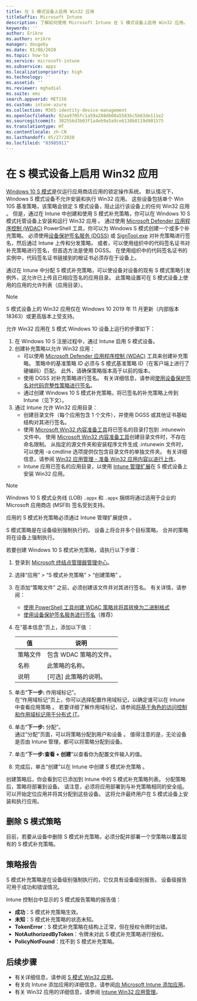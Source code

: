 ```yaml
---
title: 在 S 模式设备上启用 Win32 应用
titleSuffix: Microsoft Intune
description: 了解如何使用 Microsoft Intune 在 S 模式设备上启用 Win32 应用。
keywords: ''
author: Erikre
ms.author: erikre
manager: dougeby
ms.date: 01/08/2020
ms.topic: how-to
ms.service: microsoft-intune
ms.subservice: apps
ms.localizationpriority: high
ms.technology: ''
ms.assetid: ''
ms.reviewer: mghadial
ms.suite: ems
search.appverid: MET150
ms.custom: intune-azure
ms.collection: M365-identity-device-management
ms.openlocfilehash: 92aa9705fc1a59a288db08a5583bc5b83de111e2
ms.sourcegitcommit: 302556d3b03f1a4eb9a5a9ce6138b8119d901575
ms.translationtype: HT
ms.contentlocale: zh-CN
ms.lasthandoff: 05/27/2020
ms.locfileid: "83985911"
---
```

# <a name="enable-win32-apps-on-s-mode-devices"></a>在 S 模式设备上启用 Win32 应用

[Windows 10 S 模式](https://docs.microsoft.com/windows/deployment/s-mode)是仅运行应用商店应用的锁定操作系统。 默认情况下，Windows S 模式设备不允许安装和执行 Win32 应用。 这些设备包括单个 Win 10S 基准策略，该策略会锁定 S 模式设备，阻止运行该设备上的任何 Win32 应用  。 但是，通过在 Intune 中创建和使用 S 模式补充策略，你可以在 Windows 10 S 模式托管设备上安装和运行 Win32 应用  。 通过使用 [Microsoft Defender 应用程序控制 (WDAC)](https://docs.microsoft.com/windows/security/threat-protection/windows-defender-application-control/windows-defender-application-control) PowerShell 工具，你可以为 Windows S 模式创建一个或多个补充策略。 必须使用[设备保护签名服务 (DGSS)](https://go.microsoft.com/fwlink/?linkid=2095629) 或 [SignTool.exe](https://docs.microsoft.com/windows/security/threat-protection/windows-defender-application-control/use-signed-policies-to-protect-windows-defender-application-control-against-tampering) 对补充策略进行签名，然后通过 Intune 上传和分发策略。 或者，可以使用组织中的代码签名证书对补充策略进行签名，但首选方法是使用 DGSS。 在使用组织中的代码签名证书的实例中，代码签名证书链接到的根证书必须存在于设备上。

通过在 Intune 中分配 S 模式补充策略，可以使设备对设备的现有 S 模式策略引发例外，这允许已上传且已相应签名的应用目录。 此策略设置可在 S 模式设备上使用的应用的允许列表（应用目录）。

> [!NOTE]
> S 模式设备上的 Win32 应用仅在 Windows 10 2019 年 11 月更新（内部版本 18363）或更高版本上受支持。

<!-- Add WDAC tooling diagram  -->

允许 Win32 应用在 S 模式 Windows 10 设备上运行的步骤如下：

1. 在 Windows 10 S 注册过程中，通过 Intune 启用 S 模式设备。
2. 创建补充策略以允许 Win32 应用：
   - 可以使用 [Microsoft Defender 应用程序控制 (WDAC)](https://docs.microsoft.com/windows/security/threat-protection/windows-defender-application-control/windows-defender-application-control) 工具来创建补充策略。 策略中的基准策略 ID 必须与 S 模式基准策略 ID（在客户端上进行了硬编码）匹配。 此外，请确保策略版本高于以前的版本。
   - 使用 DGSS 对补充策略进行签名。 有关详细信息，请参阅[使用设备保护签名对代码完整性策略进行签名](https://docs.microsoft.com/microsoft-store/sign-code-integrity-policy-with-device-guard-signing)。
   - 通过创建 Windows 10 S 模式补充策略，将已签名的补充策略上传到 Intune（见下文）。
3. 通过 Intune 允许 Win32 应用目录：
   - 创建目录文件（每个应用包含 1 个文件），并使用 DGSS 或其他证书基础结构对其进行签名。
   - 使用 [Microsoft Win32 内容准备工具](https://go.microsoft.com/fwlink/?linkid=2065730)将已签名的目录打包到 .intunewin  文件中。 使用 [Microsoft Win32 内容准备工具](https://go.microsoft.com/fwlink/?linkid=2065730)创建目录文件时，不存在命名限制。 从指定的源文件夹和安装程序文件生成 .intunewin  文件时，可以使用 -a cmdline 选项提供仅包含目录文件的单独文件夹。 有关详细信息，请参阅 [Win32 应用管理 - 准备 Win32 应用内容以进行上传](apps-win32-app-management.md#prepare-the-win32-app-content-for-upload)。
   - Intune 应用已签名的应用目录，以使用 [Intune 管理扩展](intune-management-extension.md)在 S 模式设备上安装 Win32 应用。

> [!NOTE]
> Windows 10 S 模式业务线 (LOB) `.appx` 和 `.appx` 捆绑将通过适用于企业的 Microsoft 应用商店 (MSFB) 签名受到支持。
>
> 应用的 S 模式补充策略必须通过 Intune 管理扩展提供  。
>
> S 模式策略是在设备级别强制执行的。 设备上将合并多个目标策略。 合并的策略将在设备上强制执行。

若要创建 Windows 10 S 模式补充策略，请执行以下步骤：

1. 登录到 [Microsoft 终结点管理器管理中心](https://go.microsoft.com/fwlink/?linkid=2109431)。
2. 选择“应用” > “S 模式补充策略” > “创建策略”    。
3. 在添加“策略文件”  之前，必须创建该文件并对其进行签名。 有关详情，请参阅：
    - [使用 PowerShell 工具创建 WDAC 策略并将其转换为二进制格式](https://go.microsoft.com/fwlink/?linkid=2095387)
    - [使用设备保护签名服务进行签名](https://go.microsoft.com/fwlink/?linkid=2095629)（推荐） 

4. 在“基本信息”页上，添加以下值  ：

    | 值 | 说明 |
    |--------------|------------------------------------------------|
    | 策略文件 | 包含 WDAC 策略的文件。 |
    | 名称 | 此策略的名称。 |
    | 说明 | [可选] 此策略的说明。 |

5. 单击“**下一步:** 作用域标记”。<br>
   在“作用域标记”页上，你可以选择配置作用域标记，以确定谁可以在 Intune 中查看应用策略  。 若要详细了解作用域标记，请参阅[将基于角色的访问控制和作用域标记用于分布式 IT](../fundamentals/scope-tags.md)。

6. 单击“**下一步:** 分配”。<br>
   通过“分配”页面，可以将策略分配到用户和设备  。 值得注意的是，无论设备是否由 Intune 管理，都可以将策略分配到设备。
7. 单击“**下一步:查看 + 创建**”以查看你为配置文件输入的值。
8. 完成后，单击“创建”以在 Intune 中创建 S 模式补充策略  。

创建策略后，你会看到它已添加到 Intune 中的 S 模式补充策略列表。 分配策略后，策略将部署到设备。 请注意，必须将应用部署到与补充策略相同的安全组。 可以开始定位应用并将其分配到这些设备。 这将允许最终用户在 S 模式设备上安装和执行应用。

## <a name="removal-of-s-mode-policy"></a>删除 S 模式策略

目前，若要从设备中删除 S 模式补充策略，必须分配并部署一个空策略以覆盖现有的 S 模式补充策略。

## <a name="policy-reporting"></a>策略报告

S 模式补充策略是在设备级别强制执行的，它仅具有设备级别报告。 设备级报告可用于成功和错误情况。

Intune 控制台中显示的 S 模式报告策略的报告值：
- **成功**：S 模式补充策略生效。
- **未知**：S 模式补充策略的状态未知。
- **TokenError**：S 模式补充策略在结构上正常，但在授权令牌时出错。
- **NotAuthorizedByToken**：令牌未对此 S 模式补充策略进行授权。
- **PolicyNotFound**：找不到 S 模式补充策略。

## <a name="next-steps"></a>后续步骤

- 有关详细信息，请参阅 [S 模式 Win32 应用](https://docs.microsoft.com/windows/security/threat-protection/windows-defender-application-control/lob-win32-apps-on-s)。
- 有关向 Intune 添加应用的详细信息，请参阅[向 Microsoft Intune 添加应用](apps-add.md)。
- 有关 Win32 应用的详细信息，请参阅 [Intune Win32 应用管理](apps-win32-app-management.md)。

